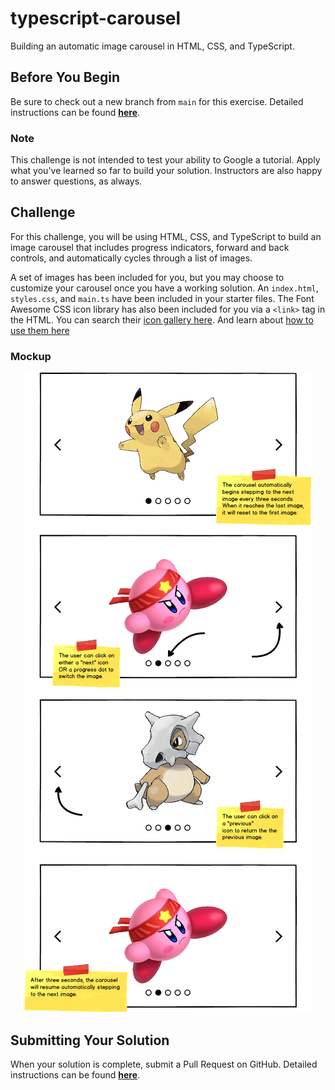 # typescript-carousel

Building an automatic image carousel in HTML, CSS, and TypeScript.

## Before You Begin

Be sure to check out a new branch from `main` for this exercise. Detailed instructions can be found [**here**](../../guides/Exercise-Workflow_Starting-an-Exercise).

### Note

This challenge is not intended to test your ability to Google a tutorial. Apply what you've learned so far to build your solution. Instructors are also happy to answer questions, as always.

## Challenge

For this challenge, you will be using HTML, CSS, and TypeScript to build an image carousel that includes progress indicators, forward and back controls, and automatically cycles through a list of images.

A set of images has been included for you, but you may choose to customize your carousel once you have a working solution. An `index.html`, `styles.css`, and `main.ts` have been included in your starter files. The Font Awesome CSS icon library has also been included for you via a `<link>` tag in the HTML. You can search their [icon gallery here](https://fontawesome.com/icons?d=gallery&m=free). And learn about [how to use them here](https://fontawesome.com/how-to-use/on-the-web/referencing-icons/basic-use)

### Mockup

<p align="middle">
  <img src="assets/carousel-mockup.png" alt="carousel mockup">
</p>

## Submitting Your Solution

When your solution is complete, submit a Pull Request on GitHub. Detailed instructions can be found [**here**](../../guides/Exercise-Workflow_Submitting-Your-Solution).
